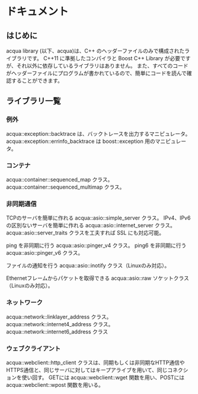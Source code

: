# ドキュメント

## はじめに
  acqua library (以下、acqua)は、C++ のヘッダーファイルのみで構成されたライブラリです。
  C++11 に準拠したコンパイラと Boost C++ Library が必要ですが、それ以外に依存しているライブラリはありません。
  また、すべてのコードがヘッダーファイルにプログラムが書かれているので、簡単にコードを読んで確認することができます。

## ライブラリ一覧

### 例外

acqua::exception::backtrace は、バックトレースを出力するマニピュレータ。 acqua::exception::errinfo_backtrace は boost::exception 用のマニピュレータ。


### コンテナ

acqua::container::sequenced_map クラス。
acqua::container::sequenced_multimap クラス。


### 非同期通信

TCPのサーバを簡単に作れる acqua::asio::simple_server クラス。
IPv4、IPv6の区別ないサーバを簡単に作れる acqua::asio::internet_server クラス。
acqua::asio::server_traits クラスを工夫すれば SSL にも対応可能。

ping を非同期に行う acqua::asio::pinger_v4 クラス。
ping6 を非同期に行う acqua::asio::pinger_v6 クラス。

ファイルの通知を行う acqua::asio::inotify クラス（Linuxのみ対応）。

Ethernetフレームからパケットを取得できる acqua::asio::raw ソケットクラス（Linuxのみ対応）。


### ネットワーク

acqua::network::linklayer_address クラス。
acqua::network::internet4_address クラス。
acqua::network::internet6_address クラス


### ウェブクライアント

acqua::webclient::http_client クラスは、同期もしくは非同期なHTTP通信やHTTPS通信と、同じサーバに対してはキープアライブを用いて、同じコネクションを使い回す。
GETには acqua::webclient::wget 関数を用い、POSTには acqua::webclient::wpost 関数を用いる。

